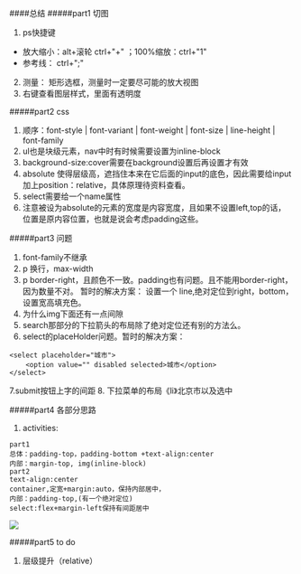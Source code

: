 ####总结
#####part1 切图
1. ps快捷键
- 放大缩小：alt+滚轮 ctrl+"+" ；100%缩放：ctrl+"1"
- 参考线： ctrl+";"
2. 测量： 矩形选框，测量时一定要尽可能的放大视图
3. 右键查看图层样式，里面有透明度

#####part2 css

1. 顺序：font-style | font-variant | font-weight | font-size | line-height | font-family
2. ul也是块级元素，nav中时有时候需要设置为inline-block
3. background-size:cover需要在background设置后再设置才有效
4. absolute 使得层级高，遮挡住本来在它后面的input的底色，因此需要给input加上position：relative，具体原理待资料查看。
5. select需要给一个name属性
6. 注意被设为absolute的元素的宽度是内容宽度，且如果不设置left,top的话，位置是原内容位置，也就是说会考虑padding这些。

#####part3 问题
1. font-family不继承
2. p 换行，max-width
3. p border-right，且颜色不一致。padding也有问题。且不能用border-right，因为数量不对。
    暂时的解决方案：
    设置一个 line,绝对定位到right，bottom，设置宽高填充色。
4. 为什么img下面还有一点间隙
5. search那部分的下拉箭头的布局除了绝对定位还有别的方法么。
6. select的placeHolder问题。暂时的解决方案：
```
<select placeholder="城市">
    <option value="" disabled selected>城市</option>
</select>
```

7.submit按钮上字的间距
8. 下拉菜单的布局《li》<img>北京市以及选中

#####part4 各部分思路
1. activities:
```
part1
总体：padding-top，padding-bottom +text-align:center
内部：margin-top, img(inline-block)
part2
text-align:center
container,定宽+margin:auto，保持内部居中，
内部：padding-top,(有一个绝对定位)
select:flex+margin-left保持有间距居中
```


![](http://i12.tietuku.cn/b71cc8f5f1ff9514.png)

#####part5 to do
1. 层级提升（relative）